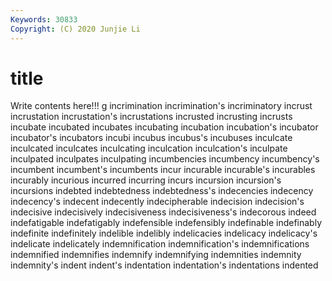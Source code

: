 ```yaml
---
Keywords: 30833
Copyright: (C) 2020 Junjie Li
---
```


# title

Write contents here!!!
g 
incrimination 
incrimination's 
incriminatory 
incrust 
incrustation
incrustation's 
incrustations 
incrusted 
incrusting 
incrusts 
incubate 
incubated 
incubates 
incubating 
incubation
incubation's 
incubator 
incubator's 
incubators 
incubi 
incubus 
incubus's 
incubuses 
inculcate 
inculcated
inculcates 
inculcating 
inculcation 
inculcation's 
inculpate 
inculpated 
inculpates 
inculpating 
incumbencies 
incumbency
incumbency's 
incumbent 
incumbent's 
incumbents 
incur 
incurable 
incurable's 
incurables 
incurably 
incurious
incurred 
incurring 
incurs 
incursion 
incursion's 
incursions 
indebted 
indebtedness 
indebtedness's 
indecencies
indecency 
indecency's 
indecent 
indecently 
indecipherable 
indecision 
indecision's 
indecisive 
indecisively 
indecisiveness
indecisiveness's 
indecorous 
indeed 
indefatigable 
indefatigably 
indefensible 
indefensibly 
indefinable 
indefinably 
indefinite
indefinitely 
indelible 
indelibly 
indelicacies 
indelicacy 
indelicacy's 
indelicate 
indelicately 
indemnification 
indemnification's
indemnifications 
indemnified 
indemnifies 
indemnify 
indemnifying 
indemnities 
indemnity 
indemnity's 
indent 
indent's
indentation 
indentation's 
indentations 
indented 
